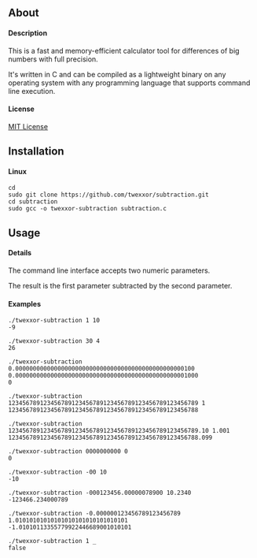 ## About

#### Description
This is a fast and memory-efficient calculator tool for differences of big numbers with full precision.

It's written in C and can be compiled as a lightweight binary on any operating system with any programming language that supports command line execution.

#### License
[MIT License](https://github.com/twexxor/subtraction/blob/main/LICENSE)

## Installation

#### Linux
``` console
cd
sudo git clone https://github.com/twexxor/subtraction.git
cd subtraction
sudo gcc -o twexxor-subtraction subtraction.c
```

## Usage

#### Details

The command line interface accepts two numeric parameters.

The result is the first parameter subtracted by the second parameter.

#### Examples

``` console
./twexxor-subtraction 1 10
-9

./twexxor-subtraction 30 4
26

./twexxor-subtraction 0.000000000000000000000000000000000000000000000000100 0.0000000000000000000000000000000000000000000000001000
0

./twexxor-subtraction 123456789123456789123456789123456789123456789123456789 1
123456789123456789123456789123456789123456789123456788

./twexxor-subtraction 123456789123456789123456789123456789123456789123456789.10 1.001
123456789123456789123456789123456789123456789123456788.099

./twexxor-subtraction 0000000000 0
0

./twexxor-subtraction -00 10
-10

./twexxor-subtraction -000123456.00000078900 10.2340
-123466.234000789

./twexxor-subtraction -0.000000123456789123456789 1.01010101010101010101010101010101
-1.01010113355779922446689001010101

./twexxor-subtraction 1 _
false
```
